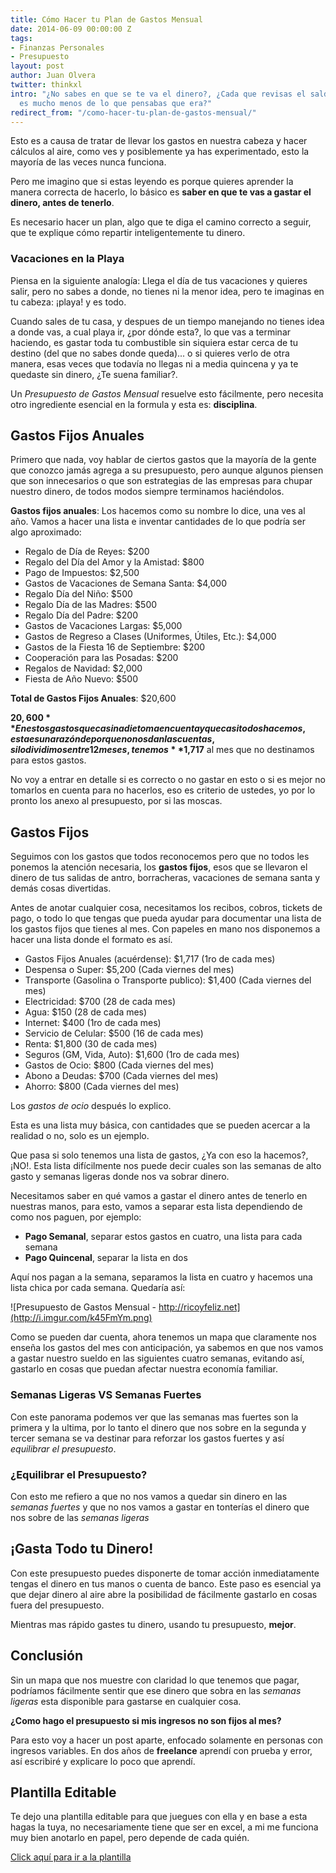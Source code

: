 ```yaml
---
title: Cómo Hacer tu Plan de Gastos Mensual
date: 2014-06-09 00:00:00 Z
tags:
- Finanzas Personales
- Presupuesto
layout: post
author: Juan Olvera
twitter: thinkxl
intro: "¿No sabes en que se te va el dinero?, ¿Cada que revisas el saldo en tu banco,
  es mucho menos de lo que pensabas que era?"
redirect_from: "/como-hacer-tu-plan-de-gastos-mensual/"
---
```


Esto es a causa de tratar de llevar los gastos en nuestra cabeza y hacer cálculos al aire, como ves y posiblemente ya has experimentado, esto la mayoría de las veces nunca funciona.

Pero me imagino que si estas leyendo es porque quieres aprender la manera correcta de hacerlo, lo básico es **saber en que te vas a gastar el dinero, antes de tenerlo**.

Es necesario hacer un plan, algo que te diga el camino correcto a seguir, que te explique cómo repartir inteligentemente tu dinero. 

<script async src="//pagead2.googlesyndication.com/pagead/js/adsbygoogle.js"></script>
<!-- rico y feliz first -->
<ins class="adsbygoogle"
style="display:block"
data-ad-client="ca-pub-5714137419582304"
data-ad-slot="7777867933"
data-ad-format="auto"></ins>
<script>
(adsbygoogle = window.adsbygoogle || []).push({});
</script>

### Vacaciones en la Playa

Piensa en la siguiente analogía: Llega el día de tus vacaciones y quieres salir, pero no sabes a donde, no tienes ni la menor idea, pero te imaginas en tu cabeza: ¡playa! y es todo. 

Cuando sales de tu casa, y despues de un tiempo manejando no tienes idea a donde vas, a cual playa ir, ¿por dónde esta?, lo que vas a terminar haciendo, es gastar toda tu combustible sin siquiera estar cerca de tu destino (del que no sabes donde queda)... o si quieres verlo de otra manera, esas veces que todavía no llegas ni a media quincena y ya te quedaste sin dinero, ¿Te suena familiar?.

Un *Presupuesto de Gastos Mensual* resuelve esto fácilmente, pero necesita otro ingrediente esencial en la formula y esta es: **disciplina**. 

## Gastos Fijos Anuales

Primero que nada, voy hablar de ciertos gastos que la mayoría de la gente que conozco jamás agrega a su presupuesto, pero aunque algunos piensen que son innecesarios o que son estrategias de las empresas para chupar nuestro dinero, de todos modos siempre terminamos haciéndolos. 

**Gastos fijos anuales**: Los hacemos como su nombre lo dice, una ves al año. Vamos a hacer una lista e inventar cantidades de lo que podría ser algo aproximado:

- Regalo de Día de Reyes: $200
- Regalo del Día del Amor y la Amistad: $800
- Pago de Impuestos: $2,500
- Gastos de Vacaciones de Semana Santa: $4,000
- Regalo Día del Niño: $500
- Regalo Día de las Madres: $500
- Regalo Día del Padre: $200
- Gastos de Vacaciones Largas: $5,000
- Gastos de Regreso a Clases (Uniformes, Útiles, Etc.): $4,000
- Gastos de la Fiesta 16 de Septiembre: $200
- Cooperación para las Posadas: $200
- Regalos de Navidad: $2,000
- Fiesta de Año Nuevo: $500

**Total de Gastos Fijos Anuales**: $20,600

**$20,600** En estos gastos que casi nadie toma en cuenta y que casi todos hacemos, esta es una razón de por que no nos dan las cuentas, si lo dividimos entre 12 meses, tenemos **$1,717** al mes que no destinamos para estos gastos.

No voy a entrar en detalle si es correcto o no gastar en esto o si es mejor no tomarlos en cuenta para no hacerlos, eso es criterio de ustedes, yo por lo pronto los anexo al presupuesto, por si las moscas.

## Gastos Fijos

Seguimos con los gastos que todos reconocemos pero que no todos les ponemos la atención necesaria, los **gastos fijos**, esos que se llevaron el dinero de tus salidas de antro, borracheras, vacaciones de semana santa y demás cosas divertidas.

Antes de anotar cualquier cosa, necesitamos los recibos, cobros, tickets de pago, o todo lo que tengas que pueda ayudar para documentar una lista de los gastos fijos que tienes al mes. Con papeles en mano nos disponemos a hacer una lista donde el formato es así.

- Gastos Fijos Anuales (acuérdense): $1,717 (1ro de cada mes)
- Despensa o Super: $5,200 (Cada viernes del mes)
- Transporte (Gasolina o Transporte publico): $1,400 (Cada viernes del mes)
- Electricidad: $700 (28 de cada mes)
- Agua: $150 (28 de cada mes)
- Internet: $400 (1ro de cada mes)
- Servicio de Celular: $500 (16 de cada mes)
- Renta: $1,800 (30 de cada mes)
- Seguros (GM, Vida, Auto): $1,600 (1ro de cada mes)
- Gastos de Ocio: $800 (Cada viernes del mes)
- Abono a Deudas: $700 (Cada viernes del mes)
- Ahorro: $800 (Cada viernes del mes)

Los *gastos de ocio* después lo explico.

Esta es una lista muy básica, con cantidades que se pueden acercar a la realidad o no, solo es un ejemplo.

Que pasa si solo tenemos una lista de gastos, ¿Ya con eso la hacemos?, ¡NO!. Esta lista difícilmente nos puede decir cuales son las semanas de alto gasto y semanas ligeras donde nos va sobrar dinero.

Necesitamos saber en qué vamos a gastar el dinero antes de tenerlo en nuestras manos, para esto, vamos a separar esta lista dependiendo de como nos paguen, por ejemplo: 

- **Pago Semanal**, separar estos gastos en cuatro, una lista para cada semana
- **Pago Quincenal**, separar la lista en dos

Aquí nos pagan a la semana, separamos la lista en cuatro y hacemos una lista chica por cada semana. Quedaría así:

![Presupuesto de Gastos Mensual - http://ricoyfeliz.net](http://i.imgur.com/k45FmYm.png)

Como se pueden dar cuenta, ahora tenemos un mapa que claramente nos enseña los gastos del mes con anticipación, ya sabemos en que nos vamos a gastar nuestro sueldo en las siguientes cuatro semanas, evitando así, gastarlo en cosas que puedan afectar nuestra economía familiar.

### Semanas Ligeras VS Semanas Fuertes

Con este panorama podemos ver que las semanas mas fuertes son la primera y la ultima, por lo tanto el dinero que nos sobre en la segunda y tercer semana se va destinar para reforzar los gastos fuertes y así *equilibrar el presupuesto*.

### ¿Equilibrar el Presupuesto?

Con esto me refiero a que no nos vamos a quedar sin dinero en las *semanas fuertes* y que no nos vamos a gastar en tonterías el dinero que nos sobre de las *semanas ligeras*

## ¡Gasta Todo tu Dinero!

Con este presupuesto puedes disponerte de tomar acción inmediatamente tengas el dinero en tus manos o cuenta de banco. Este paso es esencial ya que dejar dinero al aire abre la posibilidad de fácilmente gastarlo en cosas fuera del presupuesto.

Mientras mas rápido gastes tu dinero, usando tu presupuesto, **mejor**.

## Conclusión

Sin un mapa que nos muestre con claridad lo que tenemos que pagar, podríamos fácilmente sentir que ese dinero que sobra en las *semanas ligeras* esta disponible para gastarse en cualquier cosa.

**¿Como hago el presupuesto si mis ingresos no son fijos al mes?**

Para esto voy a hacer un post aparte, enfocado solamente en personas con ingresos variables. En dos años de **freelance** aprendí con prueba y error, así escribiré y explicare lo poco que aprendí.

## Plantilla Editable

Te dejo una plantilla editable para que juegues con ella y en base a esta hagas la tuya, no necesariamente tiene que ser en excel, a mi me funciona muy bien anotarlo en papel, pero depende de cada quién.

[Click aquí para ir a la plantilla](https://docs.zoho.com/sheet/published.do?rid=egrja2775f3ca54884c23ab975a669c95df5f)
